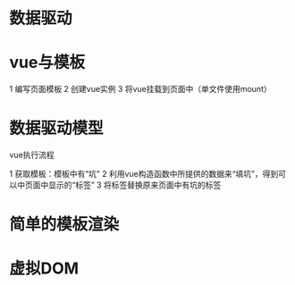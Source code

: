 # 数据驱动

# vue与模板
1 编写页面模板
2 创建vue实例
3 将vue挂载到页面中（单文件使用mount）
# 数据驱动模型
vue执行流程

1 获取模板：模板中有“坑”
2 利用vue构造函数中所提供的数据来“填坑”，得到可以中页面中显示的“标签”
3 将标签替换原来页面中有坑的标签


# 简单的模板渲染

# 虚拟DOM